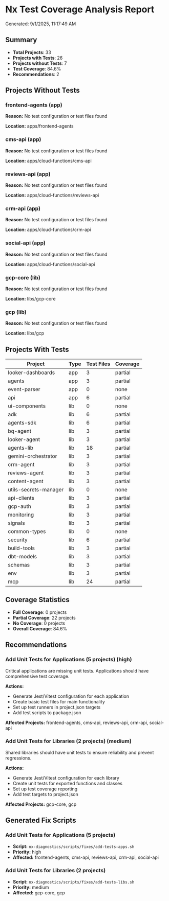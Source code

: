 # Nx Test Coverage Analysis Report

Generated: 9/1/2025, 11:17:49 AM

## Summary

- **Total Projects**: 33
- **Projects with Tests**: 26
- **Projects without Tests**: 7
- **Test Coverage**: 84.6%
- **Recommendations**: 2

## Projects Without Tests

### frontend-agents (app)

**Reason:** No test configuration or test files found

**Location:** apps/frontend-agents

### cms-api (app)

**Reason:** No test configuration or test files found

**Location:** apps/cloud-functions/cms-api

### reviews-api (app)

**Reason:** No test configuration or test files found

**Location:** apps/cloud-functions/reviews-api

### crm-api (app)

**Reason:** No test configuration or test files found

**Location:** apps/cloud-functions/crm-api

### social-api (app)

**Reason:** No test configuration or test files found

**Location:** apps/cloud-functions/social-api

### gcp-core (lib)

**Reason:** No test configuration or test files found

**Location:** libs/gcp-core

### gcp (lib)

**Reason:** No test configuration or test files found

**Location:** libs/gcp

## Projects With Tests

| Project | Type | Test Files | Coverage |
| ------- | ---- | ---------- | -------- |
| looker-dashboards | app | 3 | partial |
| agents | app | 3 | partial |
| event-parser | app | 0 | none |
| api | app | 6 | partial |
| ui-components | lib | 0 | none |
| adk | lib | 6 | partial |
| agents-sdk | lib | 6 | partial |
| bq-agent | lib | 3 | partial |
| looker-agent | lib | 3 | partial |
| agents-lib | lib | 18 | partial |
| gemini-orchestrator | lib | 3 | partial |
| crm-agent | lib | 3 | partial |
| reviews-agent | lib | 3 | partial |
| content-agent | lib | 3 | partial |
| utils-secrets-manager | lib | 0 | none |
| api-clients | lib | 3 | partial |
| gcp-auth | lib | 3 | partial |
| monitoring | lib | 3 | partial |
| signals | lib | 3 | partial |
| common-types | lib | 0 | none |
| security | lib | 6 | partial |
| build-tools | lib | 3 | partial |
| dbt-models | lib | 3 | partial |
| schemas | lib | 3 | partial |
| env | lib | 3 | partial |
| mcp | lib | 24 | partial |

## Coverage Statistics

- **Full Coverage**: 0 projects
- **Partial Coverage**: 22 projects
- **No Coverage**: 0 projects
- **Overall Coverage**: 84.6%

## Recommendations

### Add Unit Tests for Applications (5 projects) (high)

Critical applications are missing unit tests. Applications should have comprehensive test coverage.

**Actions:**

- Generate Jest/Vitest configuration for each application
- Create basic test files for main functionality
- Set up test runners in project.json targets
- Add test scripts to package.json

**Affected Projects:** frontend-agents, cms-api, reviews-api, crm-api, social-api

### Add Unit Tests for Libraries (2 projects) (medium)

Shared libraries should have unit tests to ensure reliability and prevent regressions.

**Actions:**

- Generate Jest/Vitest configuration for each library
- Create unit tests for exported functions and classes
- Set up test coverage reporting
- Add test targets to project.json

**Affected Projects:** gcp-core, gcp

## Generated Fix Scripts

### Add Unit Tests for Applications (5 projects)

- **Script:** `nx-diagnostics/scripts/fixes/add-tests-apps.sh`
- **Priority:** high
- **Affected:** frontend-agents, cms-api, reviews-api, crm-api, social-api

### Add Unit Tests for Libraries (2 projects)

- **Script:** `nx-diagnostics/scripts/fixes/add-tests-libs.sh`
- **Priority:** medium
- **Affected:** gcp-core, gcp

